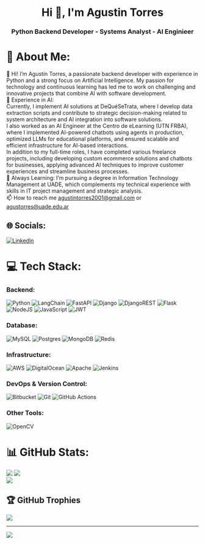 <h1 align="center">Hi 👋, I'm Agustin Torres</h1>
<h3 align="center">Python Backend Developer - Systems Analyst - AI Enginieer</h3>

# 💫 About Me:
👋 Hi! I’m Agustín Torres, a passionate backend developer with experience in Python and a strong focus on Artificial Intelligence. My passion for technology and continuous learning has led me to work on challenging and innovative projects that combine AI with software development.<br>💼 Experience in AI:<br>Currently, I implement AI solutions at DeQuéSeTrata, where I develop data extraction scripts and contribute to strategic decision-making related to system architecture and AI integration into software solutions.<br>I also worked as an AI Engineer at the Centro de eLearning (UTN FRBA), where I implemented AI-powered chatbots using agents in production, optimized LLMs for educational platforms, and ensured scalable and efficient infrastructure for AI-based interactions.<br>In addition to my full-time roles, I have completed various freelance projects, including developing custom ecommerce solutions and chatbots for businesses, applying advanced AI techniques to improve customer experiences and streamline business processes.<br>🌱 Always Learning: I’m pursuing a degree in Information Technology Management at UADE, which complements my technical experience with skills in IT project management and strategic analysis.<br>📫 How to reach me agustintorres2001@gmail.com or agustorres@uade.edu.ar<br>


## 🌐 Socials:
[![LinkedIn](https://img.shields.io/badge/LinkedIn-%230077B5.svg?logo=linkedin&logoColor=white)](https://linkedin.com/in/https://www.linkedin.com/in/torres-agustin/) 

# 💻 Tech Stack:

### Backend:
![Python](https://img.shields.io/badge/python-3670A0?style=for-the-badge&logo=python&logoColor=ffdd54) 
![LangChain](https://img.shields.io/badge/langchain-3670A0?style=for-the-badge&logo=langchain&logoColor=ffdd54) 
![FastAPI](https://img.shields.io/badge/FastAPI-005571?style=for-the-badge&logo=fastapi) 
![Django](https://img.shields.io/badge/django-%23092E20.svg?style=for-the-badge&logo=django&logoColor=white) 
![DjangoREST](https://img.shields.io/badge/DJANGO-REST-ff1709?style=for-the-badge&logo=django&logoColor=white&color=ff1709&labelColor=gray) 
![Flask](https://img.shields.io/badge/flask-%23000.svg?style=for-the-badge&logo=flask&logoColor=white) 
![NodeJS](https://img.shields.io/badge/node.js-6DA55F?style=for-the-badge&logo=node.js&logoColor=white) 
![JavaScript](https://img.shields.io/badge/javascript-%23323330.svg?style=for-the-badge&logo=javascript&logoColor=%23F7DF1E) 
![JWT](https://img.shields.io/badge/JWT-black?style=for-the-badge&logo=JSON%20web%20tokens)

### Database:
![MySQL](https://img.shields.io/badge/mysql-4479A1.svg?style=for-the-badge&logo=mysql&logoColor=white) 
![Postgres](https://img.shields.io/badge/postgres-%23316192.svg?style=for-the-badge&logo=postgresql&logoColor=white) 
![MongoDB](https://img.shields.io/badge/MongoDB-%234ea94b.svg?style=for-the-badge&logo=mongodb&logoColor=white) 
![Redis](https://img.shields.io/badge/redis-%23DD0031.svg?style=for-the-badge&logo=redis&logoColor=white)

### Infrastructure:
![AWS](https://img.shields.io/badge/AWS-%23FF9900.svg?style=for-the-badge&logo=amazon-aws&logoColor=white) 
![DigitalOcean](https://img.shields.io/badge/DigitalOcean-%230167ff.svg?style=for-the-badge&logo=digitalOcean&logoColor=white) 
![Apache](https://img.shields.io/badge/apache-%23D42029.svg?style=for-the-badge&logo=apache&logoColor=white)
![Jenkins](https://img.shields.io/badge/jenkins-%232C5263.svg?style=for-the-badge&logo=jenkins&logoColor=white)

### DevOps & Version Control:
![Bitbucket](https://img.shields.io/badge/bitbucket-%230047B3.svg?style=for-the-badge&logo=bitbucket&logoColor=white) 
![Git](https://img.shields.io/badge/git-%23F05033.svg?style=for-the-badge&logo=git&logoColor=white) 
![GitHub Actions](https://img.shields.io/badge/github%20actions-%232671E5.svg?style=for-the-badge&logo=githubactions&logoColor=white)

### Other Tools:
![OpenCV](https://img.shields.io/badge/opencv-%23white.svg?style=for-the-badge&logo=opencv&logoColor=white)


# 📊 GitHub Stats:
![](https://github-readme-stats.vercel.app/api/top-langs/?username=torrresagus&theme=prussian&hide_border=false&include_all_commits=true&count_private=true&layout=compact)
![](https://github-readme-streak-stats.herokuapp.com/?user=torrresagus&theme=prussian&hide_border=false)<br/>
![](https://github-readme-stats.vercel.app/api?username=torrresagus&theme=prussian&hide_border=false&include_all_commits=true&count_private=true)

## 🏆 GitHub Trophies
![](https://github-profile-trophy.vercel.app/?username=torrresagus&theme=radical&no-frame=true&no-bg=false&margin-w=4)

---
[![](https://visitcount.itsvg.in/api?id=torrresagus&icon=2&color=1)](https://visitcount.itsvg.in)
